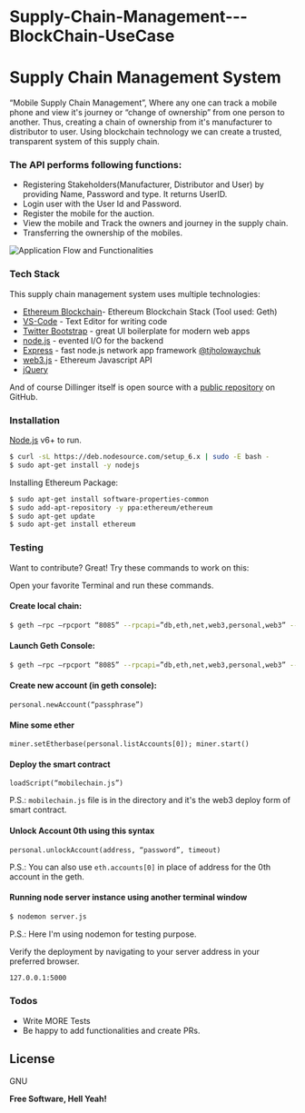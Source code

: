 # Supply-Chain-Management---BlockChain-UseCase
# Supply Chain Management System

 “Mobile Supply Chain Management”, Where any one can track a mobile phone and view it's journey or “change of ownership” from one person to another. Thus, creating a chain of ownership from it's manufacturer to distributor to user. Using blockchain technology we can create a trusted, transparent system of this supply chain.

### The API performs following functions: 

  - Registering Stakeholders(Manufacturer, Distributor and User) by providing Name, Password and type. It returns UserID.
  - Login user with the User Id and Password.
  - Register the mobile for the auction.
  - View the mobile and Track the owners and journey in the supply chain. 
  - Transferring the ownership of the mobiles.

![Application Flow and Functionalities](https://raw.githubusercontent.com/Shivamnema/Supply-Chain-Management---BlockChain-UseCase/master/supplychain.png)


### Tech Stack

This supply chain management system uses multiple technologies:

* [Ethereum Blockchain](https://geth.ethereum.org/downloads/)- Ethereum Blockchain Stack (Tool used: Geth) 
* [VS-Code](https://code.visualstudio.com/) - Text Editor for writing code
* [Twitter Bootstrap] - great UI boilerplate for modern web apps
* [node.js] - evented I/O for the backend
* [Express] - fast node.js network app framework [@tjholowaychuk]
* [web3.js](https://web3js.readthedocs.io/en/1.0/getting-started.html) - Ethereum Javascript API
* [jQuery] 

And of course Dillinger itself is open source with a [public repository][dill]
 on GitHub.

### Installation

[Node.js](https://nodejs.org/) v6+ to run.
```sh
$ curl -sL https://deb.nodesource.com/setup_6.x | sudo -E bash -
$ sudo apt-get install -y nodejs
```
Installing Ethereum Package:

```sh
$ sudo apt-get install software-properties-common
$ sudo add-apt-repository -y ppa:ethereum/ethereum
$ sudo apt-get update
$ sudo apt-get install ethereum
```

### Testing 

Want to contribute? Great!
Try these commands to work on this: 

Open your favorite Terminal and run these commands.

#### Create local chain:

```sh
$ geth –rpc –rpcport “8085” --rpcapi=”db,eth,net,web3,personal,web3” --datadir data –networkid 123 –nodeiscover –maxpeers 0 init genesis.json
```
#### Launch Geth Console:

```sh
$ geth –rpc –rpcport “8085” --rpcapi=”db,eth,net,web3,personal,web3” --datadir data –networkid 123 –nodeiscover –maxpeers 0 console
```

#### Create new account (in geth console):
```
personal.newAccount(“passphrase”)
```
#### Mine some ether
```
miner.setEtherbase(personal.listAccounts[0]); miner.start()
```
#### Deploy the smart contract
```
loadScript(“mobilechain.js”)
```
P.S.: `mobilechain.js` file is in the directory and it's the web3 deploy form of smart contract.
#### Unlock Account 0th using this syntax
```
personal.unlockAccount(address, “password”, timeout)
```
P.S.: You can also use `eth.accounts[0]` in place of address for the 0th account in the geth.

#### Running node server instance using another terminal window
```sh
$ nodemon server.js
```
P.S.: Here I'm using nodemon for testing purpose.

Verify the deployment by navigating to your server address in your preferred browser.

```sh
127.0.0.1:5000
```

### Todos

 - Write MORE Tests
 - Be happy to add functionalities and create PRs.

License
----

GNU


**Free Software, Hell Yeah!**

[//]: # (These are reference links used in the body of this note and get stripped out when the markdown processor does its job. There is no need to format nicely because it shouldn't be seen. Thanks SO - http://stackoverflow.com/questions/4823468/store-comments-in-markdown-syntax)


   [dill]: <https://github.com/joemccann/dillinger>
   [git-repo-url]: <https://github.com/joemccann/dillinger.git>
   [john gruber]: <http://daringfireball.net>
   [df1]: <http://daringfireball.net/projects/markdown/>
   [markdown-it]: <https://github.com/markdown-it/markdown-it>
   [Ace Editor]: <http://ace.ajax.org>
   [node.js]: <http://nodejs.org>
   [Twitter Bootstrap]: <http://twitter.github.com/bootstrap/>
   [jQuery]: <http://jquery.com>
   [@tjholowaychuk]: <http://twitter.com/tjholowaychuk>
   [express]: <http://expressjs.com>
   [AngularJS]: <http://angularjs.org>
   [Gulp]: <http://gulpjs.com>

   [PlDb]: <https://github.com/joemccann/dillinger/tree/master/plugins/dropbox/README.md>
   [PlGh]: <https://github.com/joemccann/dillinger/tree/master/plugins/github/README.md>
   [PlGd]: <https://github.com/joemccann/dillinger/tree/master/plugins/googledrive/README.md>
   [PlOd]: <https://github.com/joemccann/dillinger/tree/master/plugins/onedrive/README.md>
   [PlMe]: <https://github.com/joemccann/dillinger/tree/master/plugins/medium/README.md>
   [PlGa]: <https://github.com/RahulHP/dillinger/blob/master/plugins/googleanalytics/README.md>
